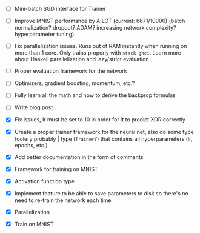 - [ ] Mini-batch SGD interface for Trainer
- [ ] Improve MNIST performance by A LOT (current: 6671/10000) (batch normalization? dropout? ADAM? increasing network complexity? hyperparameter tuning)
- [ ] Fix parallelization issues. Runs out of RAM instantly when running on more than 1 core. Only trains properly with `stack ghci`. Learn more about Haskell parallelization and lazy/strict evaluation
- [ ] Proper evaluation framework for the network
- [ ] Optimizers, gradient boosting, momentum, etc.?
- [ ] Fully learn all the math and how to derive the backprop formulas
- [ ] Write blog post

- [x] Fix issues, lr must be set to 10 in order for it to predict XOR correctly
- [x] Create a proper trainer framework for the neural net, also do some type foolery probably | type (`Trainer`?) that contains all hyperparameters (lr, epochs, etc.)
- [x] Add better documentation in the form of comments
- [x] Framework for training on MNIST
- [x] Activation function type
- [x] Implement feature to be able to save parameters to disk so there's no need to re-train the network each time
- [x] Parallelization
- [x] Train on MNIST 
